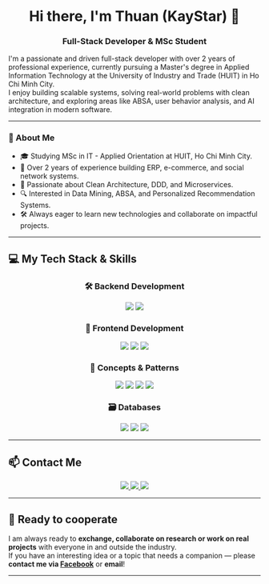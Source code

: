 <h1 align="center">Hi there, I'm Thuan (KayStar) 👋</h1>

<h3 align="center">Full-Stack Developer & MSc Student</h3>

I'm a passionate and driven full-stack developer with over 2 years of professional experience, currently pursuing a Master's degree in Applied Information Technology at the University of Industry and Trade (HUIT) in Ho Chi Minh City.  
I enjoy building scalable systems, solving real-world problems with clean architecture, and exploring areas like ABSA, user behavior analysis, and AI integration in modern software.

---

### 🧠 About Me

- 🎓 Studying MSc in IT - Applied Orientation at HUIT, Ho Chi Minh City.  
- 💼 Over 2 years of experience building ERP, e-commerce, and social network systems.  
- 🧩 Passionate about Clean Architecture, DDD, and Microservices.  
- 🔍 Interested in Data Mining, ABSA, and Personalized Recommendation Systems.  
- 🛠️ Always eager to learn new technologies and collaborate on impactful projects.

---

## 💻 My Tech Stack & Skills

<div align="center">

### 🛠 Backend Development  
<img src="https://img.shields.io/badge/.NET-512BD4?style=for-the-badge&logo=dotnet&logoColor=white" />
<img src="https://img.shields.io/badge/Laravel-F55247?style=for-the-badge&logo=laravel&logoColor=white" />

### 🎨 Frontend Development  
<img src="https://img.shields.io/badge/Vue.js-42b883?style=for-the-badge&logo=vue.js&logoColor=white" />
<img src="https://img.shields.io/badge/Angular-DD0031?style=for-the-badge&logo=angular&logoColor=white" />
<img src="https://img.shields.io/badge/Bootstrap-563d7c?style=for-the-badge&logo=bootstrap&logoColor=white" />

### 🧠 Concepts & Patterns  
<img src="https://img.shields.io/badge/Clean--Architecture-007ACC?style=for-the-badge" />
<img src="https://img.shields.io/badge/CQRS-00BFFF?style=for-the-badge" />
<img src="https://img.shields.io/badge/DDD-00599C?style=for-the-badge" />
<img src="https://img.shields.io/badge/gRPC-0080FF?style=for-the-badge&logo=grpc" />

### 🗃 Databases  
<img src="https://img.shields.io/badge/SQL--Server-CC2927?style=for-the-badge&logo=microsoftsqlserver&logoColor=white" />
<img src="https://img.shields.io/badge/PostgreSQL-336791?style=for-the-badge&logo=postgresql&logoColor=white" />
<img src="https://img.shields.io/badge/MySQL-00758F?style=for-the-badge&logo=mysql&logoColor=white" />

</div>

---

## 📫 Contact Me

<div align="center">

<a href="mailto:thuanpt182@gmail.com">
  <img src="https://img.shields.io/badge/Email-D14836?style=for-the-badge&logo=gmail&logoColor=white" />
</a>
<a href="https://www.facebook.com/thuanpt182.2/">
  <img src="https://img.shields.io/badge/Facebook-1877F2?style=for-the-badge&logo=facebook&logoColor=white" />
</a>
<a href="https://kaystar645.github.io/portfolio/">
  <img src="https://img.shields.io/badge/Portfolio-000?style=for-the-badge&logo=github&logoColor=white" />
</a>

</div>

---

## 🤝 Ready to cooperate

I am always ready to **exchange, collaborate on research or work on real projects** with everyone in and outside the industry.  
If you have an interesting idea or a topic that needs a companion — please **contact me via [Facebook](https://www.facebook.com/thuanpt182.2/)** or **email**!

---
